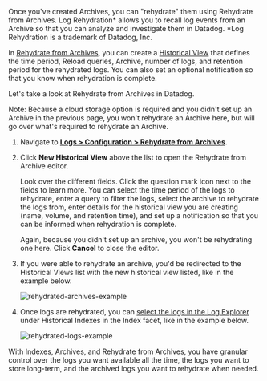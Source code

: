 Once you've created Archives, you can "rehydrate" them using Rehydrate from Archives. Log Rehydration\* allows you to recall log events from an Archive so that you can analyze and investigate them in Datadog. 
\*Log Rehydration is a trademark of Datadog, Inc.

In <a href="https://docs.datadoghq.com/logs/archives/rehydrating" target="_blank">Rehydrate from Archives</a>, you can create a <a href="https://docs.datadoghq.com/logs/archives/rehydrating?tab=awss3#historical-views">Historical View</a> that defines the time period, Reload queries, Archive, number of logs, and retention period for the rehydrated logs. You can also set an optional notification so that you know when rehydration is complete. 

Let's take a look at Rehydrate from Archives in Datadog. 

Note: Because a cloud storage option is required and you didn't set up an Archive in the previous page, you won't rehydrate an Archive here, but will go over what's required to rehydrate an Archive.

1. Navigate to <a href="https://app.datadoghq.com/logs/pipelines/historical-views" target="_datadog">**Logs > Configuration > Rehydrate from Archives**</a>. 

2. Click **New Historical View** above the list to open the Rehydrate from Archive editor. 

    Look over the different fields. Click the question mark icon next to the fields to learn more. You can select the time period of the logs to rehydrate, enter a query to filter the logs, select the archive to rehydrate the logs from, enter details for the historical view you are creating (name, volume, and retention time), and set up a notification so that you can be informed when rehydration is complete.
    
    Again, because you didn't set up an archive, you won't be rehydrating one here. Click **Cancel** to close the editor.

3. If you were able to rehydrate an archive, you'd be redirected to the Historical Views list with the new historical view listed, like in the example below. 

    ![rehydrated-archives-example](managelogs/assets/rehydrated-archives-example2.png)

4. Once logs are rehydrated, you can <a href="https://docs.datadoghq.com/logs/archives/rehydrating?tab=awss3#from-the-log-explorer">select the logs in the Log Explorer</a> under Historical Indexes in the Index facet, like in the example below. 

    ![rehydrated-logs-example](managelogs/assets/rehydrated-logs-example2.png)

With Indexes, Archives, and Rehydrate from Archives, you have granular control over the logs you want available all the time, the logs you want to store long-term, and the archived logs you want to rehydrate when needed.